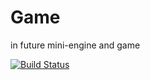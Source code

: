 # Game
in future mini-engine and game

[![Build Status](https://travis-ci.org/LumenAusf/Game.svg?branch=Dev)](https://travis-ci.org/LumenAusf/Game)
